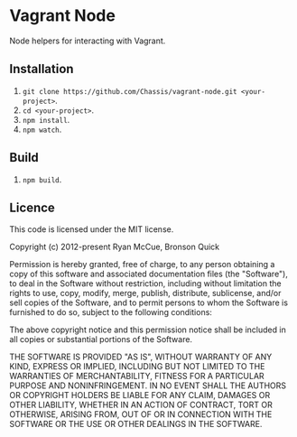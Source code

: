 # Vagrant Node

Node helpers for interacting with Vagrant.

## Installation

1. `git clone https://github.com/Chassis/vagrant-node.git <your-project>`.
2. `cd <your-project>`.
3. `npm install`.
4. `npm watch`.

## Build

1. `npm build`.

## Licence
This code is licensed under the MIT license.

Copyright (c) 2012-present Ryan McCue, Bronson Quick

Permission is hereby granted, free of charge, to any person obtaining a copy of this software and associated documentation files (the "Software"), to deal in the Software without restriction, including without limitation the rights to use, copy, modify, merge, publish, distribute, sublicense, and/or sell copies of the Software, and to permit persons to whom the Software is furnished to do so, subject to the following conditions:

The above copyright notice and this permission notice shall be included in all copies or substantial portions of the Software.

THE SOFTWARE IS PROVIDED "AS IS", WITHOUT WARRANTY OF ANY KIND, EXPRESS OR IMPLIED, INCLUDING BUT NOT LIMITED TO THE WARRANTIES OF MERCHANTABILITY, FITNESS FOR A PARTICULAR PURPOSE AND NONINFRINGEMENT. IN NO EVENT SHALL THE AUTHORS OR COPYRIGHT HOLDERS BE LIABLE FOR ANY CLAIM, DAMAGES OR OTHER LIABILITY, WHETHER IN AN ACTION OF CONTRACT, TORT OR OTHERWISE, ARISING FROM, OUT OF OR IN CONNECTION WITH THE SOFTWARE OR THE USE OR OTHER DEALINGS IN THE SOFTWARE.

